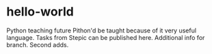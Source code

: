 # hello-world
Python teaching future
Pithon'd be taught because of it very useful language.
Tasks from Stepic can be published here.
Additional info for branch.
Second adds.
